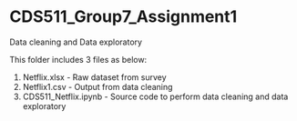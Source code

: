 # CDS511_Group7_Assignment1
Data cleaning and Data exploratory

This folder includes 3 files as below:
1. Netflix.xlsx - Raw dataset from survey
2. Netflix1.csv - Output from data cleaning
3. CDS511_Netflix.ipynb - Source code to perform data cleaning and data exploratory
